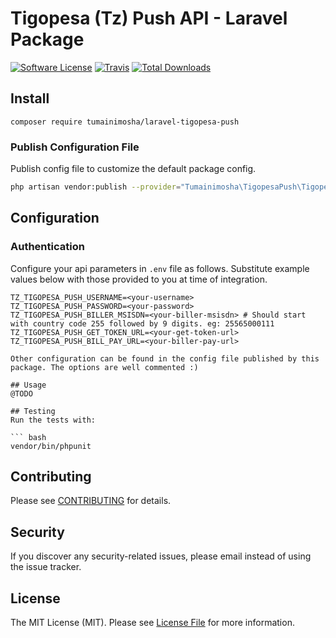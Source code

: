 # Tigopesa (Tz) Push API - Laravel Package

[![Software License](https://img.shields.io/badge/license-MIT-brightgreen.svg?style=flat-square)](LICENSE.md)
[![Travis](https://img.shields.io/travis/tumainimosha/laravel-tigopesa-push.svg?style=flat-square)]()
[![Total Downloads](https://img.shields.io/packagist/dt/tumainimosha/laravel-tigopesa-push.svg?style=flat-square)](https://packagist.org/packages/tumainimosha/laravel-tigopesa-push)

## Install
`composer require tumainimosha/laravel-tigopesa-push`

### Publish Configuration File

Publish config file to customize the default package config.

```bash
php artisan vendor:publish --provider="Tumainimosha\TigopesaPush\TigopesaPushServiceProvider" --tag="config"
```

## Configuration

### Authentication

Configure your api parameters in `.env` file as follows. Substitute example values below with those provided to you at time of integration.

```dotenv
TZ_TIGOPESA_PUSH_USERNAME=<your-username>
TZ_TIGOPESA_PUSH_PASSWORD=<your-password>
TZ_TIGOPESA_PUSH_BILLER_MSISDN=<your-biller-msisdn> # Should start with country code 255 followed by 9 digits. eg: 25565000111
TZ_TIGOPESA_PUSH_GET_TOKEN_URL=<your-get-token-url>
TZ_TIGOPESA_PUSH_BILL_PAY_URL=<your-biller-pay-url>

Other configuration can be found in the config file published by this package. The options are well commented :)

## Usage
@TODO

## Testing
Run the tests with:

``` bash
vendor/bin/phpunit
```

## Contributing
Please see [CONTRIBUTING](CONTRIBUTING.md) for details.

## Security
If you discover any security-related issues, please email instead of using the issue tracker.

## License
The MIT License (MIT). Please see [License File](/LICENSE.md) for more information.
